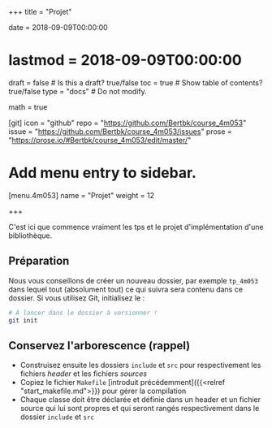 +++
title = "Projet"

date = 2018-09-09T00:00:00
# lastmod = 2018-09-09T00:00:00

draft = false  # Is this a draft? true/false
toc = true  # Show table of contents? true/false
type = "docs"  # Do not modify.

math = true

[git]
  icon = "github"
  repo = "https://github.com/Bertbk/course_4m053"
  issue = "https://github.com/Bertbk/course_4m053/issues"
  prose = "https://prose.io/#Bertbk/course_4m053/edit/master/"

# Add menu entry to sidebar.
[menu.4m053]
  name = "Projet"
  weight = 12


+++

C'est ici que commence vraiment les tps et le projet d'implémentation d'une bibliothèque. 

## Préparation

Nous vous conseillons de créer un nouveau dossier, par exemple `tp_4m053` dans lequel tout (absolument tout) ce qui suivra sera contenu dans ce dossier. Si vous utilisez Git, initialisez le :
```bash
# À lancer dans le dossier à versionner !
git init
```


## Conservez l'arborescence (rappel)

- Construisez ensuite les dossiers `include` et `src` pour respectivement les fichiers *header* et les fichiers *sources* 
- Copiez le fichier `Makefile` [introduit précédemment]({{<relref "start_makefile.md">}}) pour gérer la compilation
- Chaque classe doit être déclarée et définie dans un header et un fichier source qui lui sont propres et qui seront rangés respectivement dans le dossier `include` et `src`
